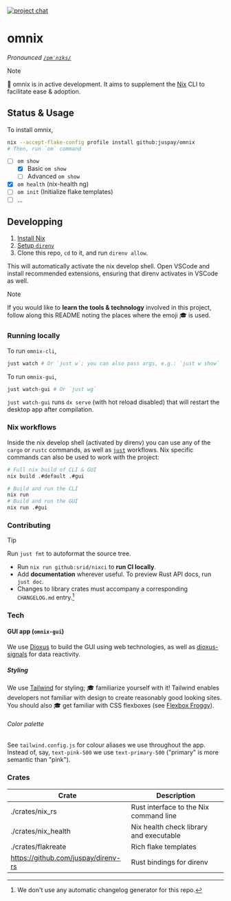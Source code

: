 [![project chat](https://img.shields.io/badge/zulip-join_chat-brightgreen.svg)](https://nixos.zulipchat.com/#narrow/stream/415454-omnix)

# omnix

*Pronounced [`/ɒmˈnɪks/`](http://ipa-reader.xyz/?text=%C9%92m%CB%88n%C9%AAks&voice=Geraint)*

> [!NOTE] 
> 🚧 omnix is in active development. It aims to supplement the [Nix](https://nixos.asia/en/nix) CLI to facilitate ease & adoption.

## Status & Usage

To install omnix,

```sh
nix --accept-flake-config profile install github:juspay/omnix
# Then, run `om` command
```

- [ ] `om show`
    - [x] Basic `om show`
    - [ ] Advanced `om show`
- [x] `om health` (nix-health ng)
- [ ] `om init` (Initialize flake templates)
- [ ] ...

## Developping

1. [Install Nix](https://nixos.asia/en/install)
1. [Setup `direnv`](https://nixos.asia/en/direnv)
1. Clone this repo, `cd` to it, and run `direnv allow`.

This will automatically activate the nix develop shell. Open VSCode and install recommended extensions, ensuring that direnv activates in VSCode as well.

> [!NOTE] 
> If you would like to **learn the tools & technology** involved in this project, follow along this README noting the places where the emoji 🎓 is used.

### Running locally

To run `omnix-cli`,

```sh
just watch # Or `just w`; you can also pass args, e.g.: `just w show` 
```

To run `omnix-gui`,

```sh
just watch-gui # Or `just wg`
```

`just watch-gui` runs `dx serve` (with hot reload disabled) that will restart the desktop app after compilation.

### Nix workflows

Inside the nix develop shell (activated by direnv) you can use any of the `cargo` or `rustc` commands, as well as [`just`](https://just.systems/) workflows. Nix specific commands can also be used to work with the project:

```sh
# Full nix build of CLI & GUI
nix build .#default .#gui

# Build and run the CLI
nix run
# Build and run the GUI
nix run .#gui
```

### Contributing

>[!TIP]
> Run `just fmt` to autoformat the source tree.

- Run `nix run github:srid/nixci` to **run CI locally**.
- Add **documentation** wherever useful. To preview Rust API docs, run `just doc`.
- Changes to library crates must accompany a corresponding `CHANGELOG.md` entry.[^cc]

[^cc]: We don't use any automatic changelog generator for this repo.

### Tech

#### GUI app (`omnix-gui`)

We use [Dioxus](https://dioxuslabs.com/) to build the GUI using web technologies, as well as [dioxus-signals](https://github.com/DioxusLabs/dioxus/tree/master/packages/signals) for data reactivity.

##### Styling

We use [Tailwind](https://tailwindcss.com/) for styling; 🎓 familiarize yourself with it! Tailwind enables developers not familiar with design to create reasonably good looking sites. You should also 🎓 get familiar with CSS flexboxes (see [Flexbox Froggy](https://flexboxfroggy.com/)).

###### Color palette

See `tailwind.config.js` for colour aliases we use throughout the app. Instead of, say, `text-pink-500` we use `text-primary-500` ("primary" is more semantic than "pink").

### Crates

| Crate                               | Description                             |
| ----------------------------------- | --------------------------------------- |
| ./crates/nix_rs                     | Rust interface to the Nix command line  |
| ./crates/nix_health                 | Nix health check library and executable |
| ./crates/flakreate                  | Rich flake templates                    |
| https://github.com/juspay/direnv-rs | Rust bindings for direnv                |
